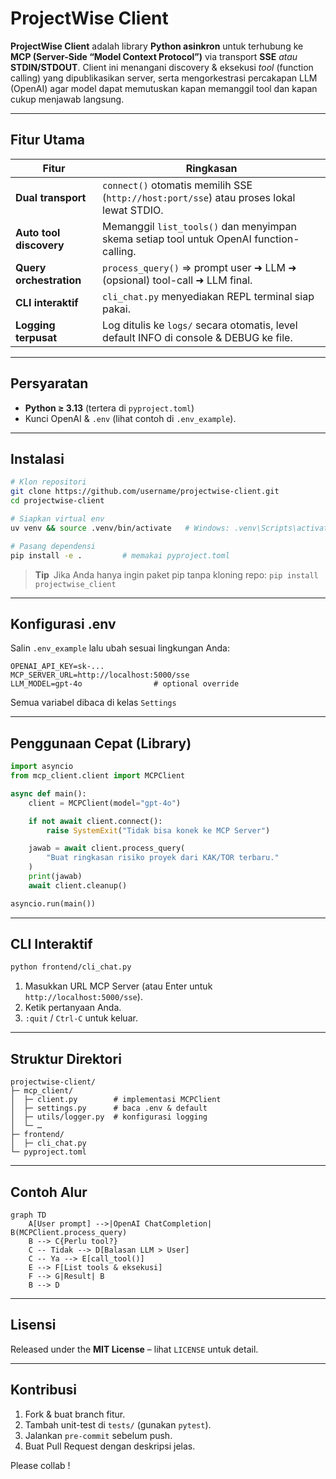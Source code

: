 # ProjectWise Client

**ProjectWise Client** adalah library **Python asinkron** untuk terhubung ke **MCP (Server-Side “Model Context Protocol”)** via transport **SSE** _atau_ **STDIN/STDOUT**.
Client ini menangani discovery & eksekusi _tool_ (function calling) yang dipublikasikan server, serta mengorkestrasi percakapan LLM (OpenAI) agar model dapat memutuskan kapan memanggil tool dan kapan cukup menjawab langsung.&#x20;

---

## Fitur Utama

| Fitur                   | Ringkasan                                                                                |
| ----------------------- | ---------------------------------------------------------------------------------------- |
| **Dual transport**      | `connect()` otomatis memilih SSE (`http://host:port/sse`) atau proses lokal lewat STDIO. |
| **Auto tool discovery** | Memanggil `list_tools()` dan menyimpan skema setiap tool untuk OpenAI function-calling.  |
| **Query orchestration** | `process_query()` ⇒ prompt user ➜ LLM ➜ (opsional) tool-call ➜ LLM final.                |
| **CLI interaktif**      | `cli_chat.py` menyediakan REPL terminal siap pakai.                                      |
| **Logging terpusat**    | Log ditulis ke `logs/` secara otomatis, level default INFO di console & DEBUG ke file.   |

---

## Persyaratan

- **Python ≥ 3.13** (tertera di `pyproject.toml`)&#x20;
- Kunci OpenAI & `.env` (lihat contoh di `.env_example`).

---

## Instalasi

```bash
# Klon repositori
git clone https://github.com/username/projectwise-client.git
cd projectwise-client

# Siapkan virtual env
uv venv && source .venv/bin/activate   # Windows: .venv\Scripts\activate

# Pasang dependensi
pip install -e .         # memakai pyproject.toml
```

> **Tip** Jika Anda hanya ingin paket pip tanpa kloning repo:
> `pip install projectwise_client`

---

## Konfigurasi .env

Salin `.env_example` lalu ubah sesuai lingkungan Anda:

```dotenv
OPENAI_API_KEY=sk-...
MCP_SERVER_URL=http://localhost:5000/sse
LLM_MODEL=gpt-4o                # optional override
```

Semua variabel dibaca di kelas `Settings`&#x20;

---

## Penggunaan Cepat (Library)

```python
import asyncio
from mcp_client.client import MCPClient

async def main():
    client = MCPClient(model="gpt-4o")

    if not await client.connect():
        raise SystemExit("Tidak bisa konek ke MCP Server")

    jawab = await client.process_query(
        "Buat ringkasan risiko proyek dari KAK/TOR terbaru."
    )
    print(jawab)
    await client.cleanup()

asyncio.run(main())
```

---

## CLI Interaktif

```bash
python frontend/cli_chat.py
```

1. Masukkan URL MCP Server (atau Enter untuk `http://localhost:5000/sse`).
2. Ketik pertanyaan Anda.
3. `:quit` / `Ctrl-C` untuk keluar.

---

## Struktur Direktori

```
projectwise-client/
├─ mcp_client/
│  ├─ client.py        # implementasi MCPClient
│  ├─ settings.py      # baca .env & default
│  ├─ utils/logger.py  # konfigurasi logging
│  └─ …
├─ frontend/
│  ├─ cli_chat.py
└─ pyproject.toml
```

---

## Contoh Alur

```mermaid
graph TD
    A[User prompt] -->|OpenAI ChatCompletion| B(MCPClient.process_query)
    B --> C{Perlu tool?}
    C -- Tidak --> D[Balasan LLM > User]
    C -- Ya --> E[call_tool()]
    E --> F[List tools & eksekusi]
    F --> G|Result| B
    B --> D
```

---

## Lisensi

Released under the **MIT License** – lihat `LICENSE` untuk detail.

---

## Kontribusi

1. Fork & buat branch fitur.
2. Tambah unit-test di `tests/` (gunakan `pytest`).
3. Jalankan `pre-commit` sebelum push.
4. Buat Pull Request dengan deskripsi jelas.

Please collab !
